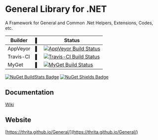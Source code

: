 # General Library for .NET
A Framework for General and Common .Net Helpers, Extensions, Codes, etc.

| Builder       |   ▌   | Status        | 
| ------------- | :---: | ------------- | 
| AppVeyor      |   ▌   | [![AppVeyor Build Status](https://ci.appveyor.com/api/projects/status/yjnrc607qbgbt0e2?svg=true)](https://ci.appveyor.com/project/tohidazizi/general) |
| Travis-CI     |   ▌   | [![Travis-CI Build Status](https://travis-ci.org/Thrita/General.svg?branch=master)](https://travis-ci.org/Thrita/General/) |
| MyGet         |   ▌   | [![MyGet Build Status](https://www.myget.org/BuildSource/Badge/general?identifier=eaf6ae9d-1cde-4a46-8927-a36a86e64c2c)](https://www.myget.org/) |


[![NuGet BuildStats Badge](https://buildstats.info/nuget/General)](https://www.nuget.org/packages/General/) [![NuGet Shields Badge](https://img.shields.io/nuget/v/General.svg)](https://www.nuget.org/packages/General/)

## Documentation
[Wiki](https://github.com/Thrita/General/wiki)

## Website
[https://thrita.github.io/General/](https://thrita.github.io/General/)

